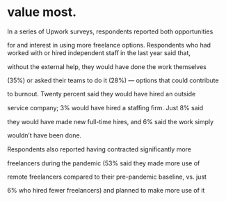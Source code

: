 # value most.

In a series of Upwork surveys, respondents reported both opportunities

for and interest in using more freelance options. Respondents who had worked with or hired independent staﬀ in the last year said that,

without the external help, they would have done the work themselves

(35%) or asked their teams to do it (28%) — options that could contribute

to burnout. Twenty percent said they would have hired an outside

service company; 3% would have hired a staﬃng ﬁrm. Just 8% said

they would have made new full-time hires, and 6% said the work simply

wouldn’t have been done.

Respondents also reported having contracted signiﬁcantly more

freelancers during the pandemic (53% said they made more use of

remote freelancers compared to their pre-pandemic baseline, vs. just

6% who hired fewer freelancers) and planned to make more use of it
